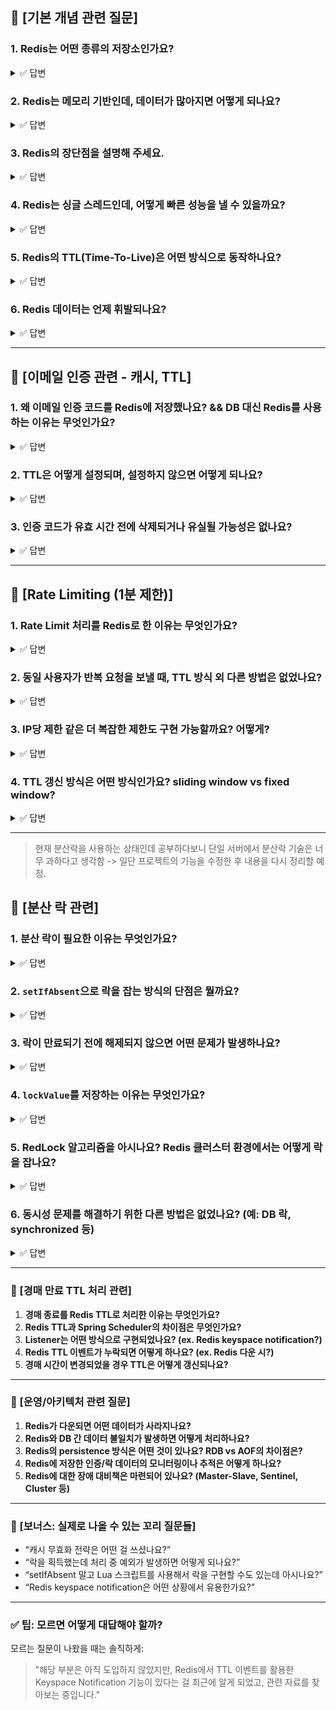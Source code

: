 
## 📌 [기본 개념 관련 질문]

### 1. Redis는 어떤 종류의 저장소인가요?

<details>
  <summary>✅ 답변</summary>
  
  - Redis는 **인메모리** 기반의 Key-Value 저장소로, 데이터를 메모리에 저장하여 빠르게 읽고 쓸 수 있습니다.
  
  - 단순한 문자열뿐 아니라 리스트, 해시, 셋, 정렬된 셋 등 다양한 자료구조를 지원하며, TTL 설정, Pub/Sub, 트랜잭션, 스크립팅 등도 가능한 **NoSQL** 데이터베이스입니다.

  > 인메모리이지만 RDB나 AOF 설정으로 **디스크에 저장** 도 가능
  
  > 데이터베이스는 디스크 저장

</details>

### 2. Redis는 메모리 기반인데, 데이터가 많아지면 어떻게 되나요?

<details>
  <summary>✅ 답변</summary>
  
  - Redis는 메모리에 데이터를 저장하므로, 메모리 용량을 초과하면 성능 저하 또는 데이터 손실이 발생할 수 있습니다.
  
  - 이를 방지하기 위해 Redis는 maxmemory 설정을 제공하며, 초과 시 데이터를 제거하는 **eviction 정책(LRU, LFU 등)** 을 사용합니다.

  > 대용량 처리가 필요한 경우 Redis Cluster로 분산 저장도 가능
</details>


### 3. Redis의 장단점을 설명해 주세요.

<details>
  <summary>✅ 답변</summary>
  
  - **장점**은 **메모리 기반**이라 빠른 속도를 가지며 다양한 자료구조를 사용할 수 있습니다.

  - 또한 TTL을 지원하여 자동 만료 처리도 가능합니다.

  - **단점**은 메모리 기반(휘발성)이라 데이터 유실 가능성이 있습니다.

  - 디스크 기반 DB에 비해 저장 가능한 데이터량이 제한되며 CPU 사용에 한계가 존재합니다.
    
</details>


### 4. Redis는 싱글 스레드인데, 어떻게 빠른 성능을 낼 수 있을까요?

<details>
  <summary>✅ 답변</summary>
  
  - Redis는 명령을 단일 스레드로 순차적으로 처리합니다.
  
  - 하지만 메모리 기반이며, 내부 구조가 매우 최적화되어 있어 컨텍스트 스위칭, 락 경쟁 없이 매우 빠르게 처리됩니다.
  
  - 또한, **I/O Multiplexing (epoll 등)** 을 사용해 여러 클라이언트와 동시에 비동기 통신할 수 있습니다.

  > 싱글 쓰레드의 장점인 Atomic 연산 (race condition이 없음) -> 원자성 보장

  >  **I/O 멀티플렉싱**: 싱글 쓰레드가 여러 I/O 작업을 동시에 모니터링 할 수 있도록 해주는 기술

</details>

### 5. Redis의 TTL(Time-To-Live)은 어떤 방식으로 동작하나요?

<details>
  <summary>✅ 답변</summary>
  
  - Redis의 TTL은 key에 **유효 시간을 설정**하는 기능이며, 시간이 지나면 해당 key는 **자동으로 삭제**됩니다.

  1. Lazy deletion (지연 삭제): key 접근 시 만료되었으면 그 순간 삭제
  
  2. Active deletion (주기적 스캔): Redis가 백그라운드에서 만료된 키를 찾아 삭제

  > EXPIRE, SETEX, TTL 등의 명령어를 통해 TTL을 설정/조회 가능

</details>

### 6. Redis 데이터는 언제 휘발되나요?

<details>
  <summary>✅ 답변</summary>
  
  - 기본적으로 메모리 기반이기 때문에, **서버가 종료되거나 장애가 발생**하면 데이터가 휘발될 수 있습니다.

  - 이를 방지하기 위해 **RDB**나 **AOF** 설정을 통해 해결 가능합니다.
    
  > RDB (Snapshotting): 주기적으로 전체 데이터를 파일로 저장

  > AOF (Append Only File): 모든 쓰기 명령을 로그에 기록하여 복구 가능

</details>

---

## 📌 [이메일 인증 관련 - 캐시, TTL]

### 1. 왜 이메일 인증 코드를 Redis에 저장했나요? && DB 대신 Redis를 사용하는 이유는 무엇인가요?

<details>
  <summary>✅ 답변</summary>
  
  - 이메일 인증 코드는 **일시적인 데이터**이기 때문에, Redis의 TTL 기능을 통해 **자동 만료 및 삭제가 가능**하므로 적합하다고 생각했습니다.

  - 또한, 디스크 기반 DB보다 응답 속도가 빠르고 과부하도 줄일 수 있어 사용자 경험에도 효과적이라고 생각합니다.

  - RDB에 인증 코드 테이블을 만들고 직접 삭제 로직을 짜는 것보다 Redis를 이용해 **훨씬 간결하고 효율적인 방식으로 만료 처리가 가능**했습니다.

</details>

### 2. TTL은 어떻게 설정되며, 설정하지 않으면 어떻게 되나요?

<details>
  <summary>✅ 답변</summary>
  
  - Redis에서 TTL은 SET 명령어에 **만료 시간 옵션(EX, PX)** 을 함께 주거나, EXPIRE 명령어를 사용해 설정할 수 있습니다.
  
  - TTL을 설정하지 않으면, 해당 키는 영구적으로 저장되며 자동 삭제되지 않습니다.

  > 삭제되지 않으면 메모리 공간을 차지한다는 치명적인 단점이 존재

  > Java에서는 RedisTemplate.opsForValue().set(key, value, Duration.ofMillis(n)) 방식으로 TTL 설정

</details>

### 3. 인증 코드가 유효 시간 전에 삭제되거나 유실될 가능성은 없나요?

<details>
  <summary>✅ 답변</summary>
  
  - Redis는 기본적으로 메모리에 데이터를 저장하므로, 서버 장애나 종료 시 데이터 **유실 가능성이 존재**합니다.
  
  - 하지만 이메일 인증 코드는 중요도는 높지만 영구 보관이 필요 없는 단기 데이터입니다.
  
  - 일부 유실이 치명적이지 않으며 **TTL 만료를 통한 재발급**으로 쉽게 대응 가능합니다.
  
  > Redis가 메모리 한계를 초과한 경우 Eviction 정책에 따라 만료되지 않은 키도 삭제될 수 있으므로 주의가 필요

</details>

---

## 📌 [Rate Limiting (1분 제한)]

### 1. Rate Limit 처리를 Redis로 한 이유는 무엇인가요?

<details>
  <summary>✅ 답변</summary>
  
  - **Rate Limit**은 짧은 시간 동안의 **요청 횟수를 제한**해야 하는 기능으로, 이를 위해 **빠르고 TTL 제어가 가능**한 저장소가 필요합니다.
  
  - Redis는 메모리 기반으로 빠르고, EXPIRE 명령어를 통해 TTL 설정이 가능하여, 1분 동안 중복 요청을 방지하는데 최적화된 구조라고 생각합니다.

  > RDB는 초당 요청 처리 속도가 느려 실시간 제한에는 부적합하다고 판단

</details>

### 2. 동일 사용자가 반복 요청을 보낼 때, TTL 방식 외 다른 방법은 없었나요?

<details>
  <summary>✅ 답변</summary>
  
  - Redis의 **카운팅 기반 접근법**도 사용할 수 있습니다.
  
  - 예를 들어, INCR와 EXPIRE를 조합하여 사용자가 1분에 5번 이상 요청하면 차단하는 방식입니다.
  
  - 또는 Redis의 Sorted Set을 사용해 요청 타임스탬프를 기록하고 슬라이딩 윈도우 방식으로도 구현할 수 있습니다.

</details>

### 3. IP당 제한 같은 더 복잡한 제한도 구현 가능할까요? 어떻게?

<details>
  <summary>✅ 답변</summary>
  
  - Redis의 키 구조를 "rate:ip:{IP주소}"나 "rate:user:{userId}"처럼 구성하면 사용자나 IP 단위의 제한이 가능합니다.
  
  - 예를 들어 "rate:ip:192.168.0.1"이라는 키를 만들어 1분 동안 요청 횟수를 카운트하고, 정해진 횟수를 초과하면 차단할 수 있습니다.
  
  - 또는 Redis Lua 스크립트를 이용해 멀티 키 연산과 atomic 처리도 가능합니다.

</details>


### 4. TTL 갱신 방식은 어떤 방식인가요? sliding window vs fixed window?

<details>
  <summary>✅ 답변</summary>
  
  - 현재 구조는 **Fixed Window** 방식에 가깝습니다.

  - setLastSentTime()에서 키를 1분 동안 유지시키므로, 처음 요청 시점을 기준으로 1분 동안은 동일 요청을 차단합니다.
  
  - 즉, 일정 시간 동안 1회만 허용하는 방식이고, TTL이 지나면 다시 허용합니다.

  > Fixed Window: 정해진 간격(예: 1분)에 대해 고정된 제한

  > Sliding Window: 최근 N초 동안의 요청 수를 기준으로 판단 (예: 과거 60초간 5회 요청) -> 주로 Sorted Set 구조 사용

</details>

---

> 현재 분산락을 사용하는 상태인데 공부하다보니 단일 서버에서 분산락 기술은 너무 과하다고 생각함 -> 일단 프로젝트의 기능을 수정한 후 내용을 다시 정리할 예정.

## 📌 [분산 락 관련]

### 1. 분산 락이 필요한 이유는 무엇인가요?

<details>
  <summary>✅ 답변</summary>
  
  - 분산 시스템에서는 여러 서버 인스턴스가 동시에 동일한 자원(예: 하나의 상품, 주문, 재고 등)에 접근할 수 있습니다.
  
  - 이때 동시성 충돌이나 중복 처리 문제를 방지하기 위해 분산 락이 필요합니다.
  
  - 예를 들어 경매에서 동시에 입찰하거나, 상품을 동시에 구매할 경우 데이터 무결성을 보장해야 하므로 분산 락을 사용해 한 시점에 하나의 요청만 처리되도록 합니다.

</details>

### 2. `setIfAbsent`으로 락을 잡는 방식의 단점은 뭘까요?

<details>
  <summary>✅ 답변</summary>
  
  - 

</details>

### 3. 락이 만료되기 전에 해제되지 않으면 어떤 문제가 발생하나요?

<details>
  <summary>✅ 답변</summary>
  
  - 

</details>

### 4. `lockValue`를 저장하는 이유는 무엇인가요?

<details>
  <summary>✅ 답변</summary>
  
  - 

</details>

### 5. RedLock 알고리즘을 아시나요? Redis 클러스터 환경에서는 어떻게 락을 잡나요?

<details>
  <summary>✅ 답변</summary>
  
  - 

</details>

### 6. 동시성 문제를 해결하기 위한 다른 방법은 없었나요? (예: DB 락, synchronized 등)

<details>
  <summary>✅ 답변</summary>
  
  - 

</details>

---

### 📌 \[경매 만료 TTL 처리 관련]

1. **경매 종료를 Redis TTL로 처리한 이유는 무엇인가요?**
2. **Redis TTL과 Spring Scheduler의 차이점은 무엇인가요?**
3. **Listener는 어떤 방식으로 구현되었나요? (ex. Redis keyspace notification?)**
4. **Redis TTL 이벤트가 누락되면 어떻게 하나요? (ex. Redis 다운 시?)**
5. **경매 시간이 변경되었을 경우 TTL은 어떻게 갱신되나요?**

---

### 📌 \[운영/아키텍처 관련 질문]

1. **Redis가 다운되면 어떤 데이터가 사라지나요?**
2. **Redis와 DB 간 데이터 불일치가 발생하면 어떻게 처리하나요?**
3. **Redis의 persistence 방식은 어떤 것이 있나요? RDB vs AOF의 차이점은?**
4. **Redis에 저장한 인증/락 데이터의 모니터링이나 추적은 어떻게 하나요?**
5. **Redis에 대한 장애 대비책은 마련되어 있나요? (Master-Slave, Sentinel, Cluster 등)**

---

### 📌 \[보너스: 실제로 나올 수 있는 꼬리 질문들]

* “캐시 무효화 전략은 어떤 걸 쓰셨나요?”
* “락을 획득했는데 처리 중 예외가 발생하면 어떻게 되나요?”
* “setIfAbsent 말고 Lua 스크립트를 사용해서 락을 구현할 수도 있는데 아시나요?”
* “Redis keyspace notification은 어떤 상황에서 유용한가요?”

---

### ✅ 팁: 모르면 어떻게 대답해야 할까?

모르는 질문이 나왔을 때는 솔직하게:

> "해당 부분은 아직 도입하지 않았지만, Redis에서 TTL 이벤트를 활용한 Keyspace Notification 기능이 있다는 걸 최근에 알게 되었고, 관련 자료를 찾아보는 중입니다."


